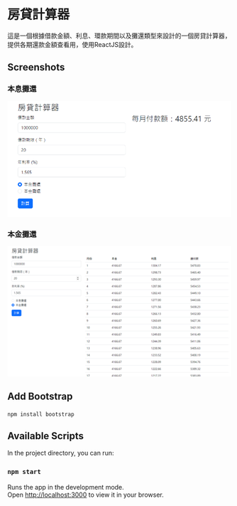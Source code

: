 # 房貸計算器

這是一個根據借款金額、利息、環款期間以及攤還類型來設計的一個房貸計算器，提供各期還款金額查看用，使用ReactJS設計。

## Screenshots
### 本息攤還
![alt text](https://github.com/hahalin/MortgageCalculator/blob/main/screenShots/1.png)
### 本金攤還
![alt text](https://github.com/hahalin/MortgageCalculator/blob/main/screenShots/2.png)

## Add Bootstrap
`npm install bootstrap`

## Available Scripts

In the project directory, you can run:

### `npm start`

Runs the app in the development mode.\
Open [http://localhost:3000](http://localhost:3000) to view it in your browser.
